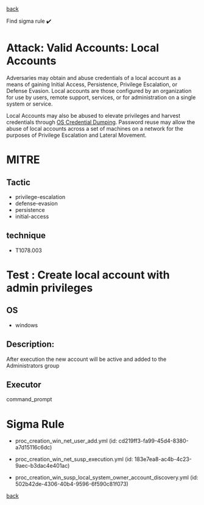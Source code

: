 
[back](../index.md)

Find sigma rule :heavy_check_mark: 

# Attack: Valid Accounts: Local Accounts 

Adversaries may obtain and abuse credentials of a local account as a means of gaining Initial Access, Persistence, Privilege Escalation, or Defense Evasion. Local accounts are those configured by an organization for use by users, remote support, services, or for administration on a single system or service.

Local Accounts may also be abused to elevate privileges and harvest credentials through [OS Credential Dumping](https://attack.mitre.org/techniques/T1003). Password reuse may allow the abuse of local accounts across a set of machines on a network for the purposes of Privilege Escalation and Lateral Movement. 

# MITRE
## Tactic
  - privilege-escalation
  - defense-evasion
  - persistence
  - initial-access


## technique
  - T1078.003


# Test : Create local account with admin privileges
## OS
  - windows


## Description:
After execution the new account will be active and added to the Administrators group

## Executor
command_prompt

# Sigma Rule
 - proc_creation_win_net_user_add.yml (id: cd219ff3-fa99-45d4-8380-a7d15116c6dc)

 - proc_creation_win_net_susp_execution.yml (id: 183e7ea8-ac4b-4c23-9aec-b3dac4e401ac)

 - proc_creation_win_susp_local_system_owner_account_discovery.yml (id: 502b42de-4306-40b4-9596-6f590c81f073)



[back](../index.md)

